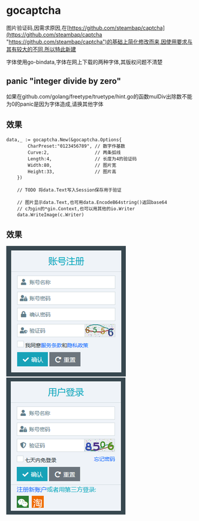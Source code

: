# gocaptcha

图片验证码,因需求原因,在[https://github.com/steambap/captcha](https://github.com/steambap/captcha "https://github.com/steambap/captcha")的基础上简化修改而来,因使用要求与其有较大的不同,所以特此新建

字体使用go-bindata,字体在网上下载的两种字体,其版权问题不清楚


## panic "integer divide by zero"
 如果在github.com/golang/freetype/truetype/hint.go的函数mulDiv出除数不能为0的panic是因为字体造成,请换其他字体

## 效果

```
data,_ := gocaptcha.New(&gocaptcha.Options{
		CharPreset:"0123456789", // 数字作基数
		Curve:2,                 // 两条弧线
		Length:4,                // 长度为4的验证码
		Width:80,                // 图片宽
		Height:33,               // 图片高
	})

	// TODO 将data.Text写入Session保存用于验证

	// 图片显示data.Text,也可用data.EncodeB64string()返回base64
	// c为gin的*gin.Context,也可以用其他的io.Writer
	data.WriteImage(c.Writer)

```

## 效果
![](https://github.com/liujiawm/gocaptcha/blob/master/test3.png?raw=true)
![](https://github.com/liujiawm/gocaptcha/blob/master/test4.png?raw=true)